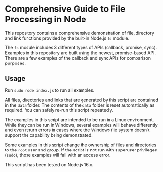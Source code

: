 # Comprehensive Guide to File Processing in Node

This repository contains a comprehensive demonstration of file, directory and link functions provided by the built-in Node.js `fs` module. 

The `fs` module includes 3 different types of APIs (callback, promise, sync). Examples in this repository are built using the newest, promise-based API. There are a few examples of the callback and sync APIs for comparison purposes.


## Usage

Run `sudo node index.js` to run all examples.

All files, directories and links that are generated by this script are contained in the `data` folder. The contents of the `data` folder is reset automatically as required. You can safely re-run this script repeatedly.

The examples in this script are intended to be run in a Linux environment. While they can be run in Windows, several examples will behave differently and even return errors in cases where the Windows file system doesn't support the capability being demonstrated.

Some examples in this script change the ownership of files and directories to the `root` user and group. If the script is not run with superuser privileges (`sudo`), those examples will fail with an access error.

This script has been tested on Node.js 16.x.
